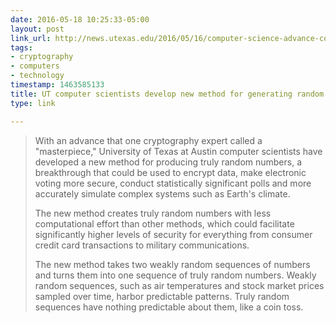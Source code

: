 ```yaml
---
date: 2016-05-18 10:25:33-05:00
layout: post
link_url: http://news.utexas.edu/2016/05/16/computer-science-advance-could-improve-cybersecurity
tags:
- cryptography
- computers
- technology
timestamp: 1463585133
title: UT computer scientists develop new method for generating random numbers
type: link

---
```

> With an advance that one cryptography expert called a "masterpiece," University of Texas at Austin computer scientists have developed a new method for producing truly random numbers, a breakthrough that could be used to encrypt data, make electronic voting more secure, conduct statistically significant polls and more accurately simulate complex systems such as Earth's climate.
>
> The new method creates truly random numbers with less computational effort than other methods, which could facilitate significantly higher levels of security for everything from consumer credit card transactions to military communications.
>
> The new method takes two weakly random sequences of numbers and turns them into one sequence of truly random numbers. Weakly random sequences, such as air temperatures and stock market prices sampled over time, harbor predictable patterns. Truly random sequences have nothing predictable about them, like a coin toss.